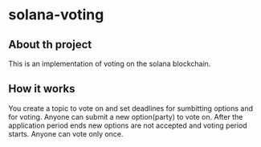 # solana-voting

## About th project
This is an implementation of voting on the solana blockchain.

## How it works

You create a topic to vote on and set deadlines for sumbitting options and for voting.
Anyone can submit a new option(party) to vote on.
After the application period ends new options are not accepted and voting period starts.
Anyone can vote only once.